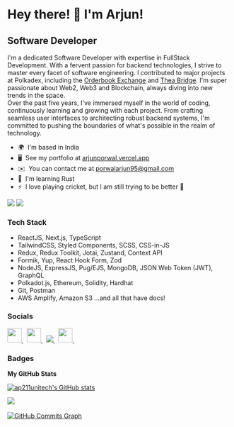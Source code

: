 Hey there! 👋 I'm Arjun!
=============================

Software Developer
------------------

I'm a dedicated Software Developer with expertise in FullStack Development. With a fervent passion for backend technologies, I strive to master every facet of software engineering. I contributed to major projects at Polkadex, including the [Orderbook Exchange](https://orderbook.polkadex.trade) and [Thea Bridge](https://orderbook.polkadex.trade/thea). I'm super passionate about Web2, Web3 and Blockchain, always diving into new trends in the space. </br>
Over the past five years, I've immersed myself in the world of coding, continuously learning and growing with each project. From crafting seamless user interfaces to architecting robust backend systems, I'm committed to pushing the boundaries of what's possible in the realm of technology.

* 🌍  I'm based in India
* 🖥️  See my portfolio at [arjunporwal.vercel.app](https://arjunporwal.vercel.app)
* ✉️  You can contact me at [porwalarjun95@gmail.com](mailto:porwalarjun95@gmail.com)
* 🧠  I'm learning Rust
* ⚡  I love playing cricket, but I am still trying to be better 🤫

![](https://komarev.com/ghpvc/?username=ap211unitech&abbreviated=true&style=for-the-badge&color=0891b2&labelColor=000000)  <a href="https://www.github.com/ap211unitech" target="_blank" rel="noreferrer"><img
src="https://img.shields.io/github/followers/ap211unitech?logo=github&style=for-the-badge&color=0891b2&labelColor=000000" /></a> &nbsp;

### Tech Stack

- ReactJS, Next.js, TypeScript
- TailwindCSS, Styled Components, SCSS, CSS-in-JS
- Redux, Redux Toolkit, Jotai, Zustand, Context API
- Formik, Yup, React Hook Form, Zod
- NodeJS, ExpressJS, Pug/EJS, MongoDB, JSON Web Token (JWT), GraphQL
- Polkadot.js, Ethereum, Solidity, Hardhat
- Git, Postman
- AWS Amplify, Amazon S3
...and all that have docs!

### Socials

<p align="left"> <a href="https://www.dev.to/ap211" target="_blank" rel="noreferrer"> <picture> <source media="(prefers-color-scheme: dark)" srcset="https://raw.githubusercontent.com/danielcranney/readme-generator/main/public/icons/socials/devdotto-dark.svg" /> <source media="(prefers-color-scheme: light)" srcset="https://raw.githubusercontent.com/danielcranney/readme-generator/main/public/icons/socials/devdotto.svg" /> <img src="https://raw.githubusercontent.com/danielcranney/readme-generator/main/public/icons/socials/devdotto.svg" width="32" height="32" /> </picture> </a> &nbsp; <a href="https://www.github.com/ap211unitech" target="_blank" rel="noreferrer"> <picture> <source media="(prefers-color-scheme: dark)" srcset="https://raw.githubusercontent.com/danielcranney/readme-generator/main/public/icons/socials/github-dark.svg" /> <source media="(prefers-color-scheme: light)" srcset="https://raw.githubusercontent.com/danielcranney/readme-generator/main/public/icons/socials/github.svg" /> <img src="https://raw.githubusercontent.com/danielcranney/readme-generator/main/public/icons/socials/github.svg" width="32" height="32" /> </picture> </a> &nbsp; <a href="http://www.instagram.com/arjun_porwal_333" target="_blank" rel="noreferrer"> <picture> <source media="(prefers-color-scheme: dark)" srcset="https://raw.githubusercontent.com/danielcranney/readme-generator/main/public/icons/socials/instagram.svg" width="32" height="32" /> <img src="https://raw.githubusercontent.com/danielcranney/readme-generator/main/public/icons/socials/instagram.svg" /> <source media="(prefers-color-scheme: light)" srcset="https://raw.githubusercontent.com/danielcranney/readme-generator/main/public/icons/socials/instagram.svg" />  </picture> </a> &nbsp; <a href="https://www.x.com/arjun_porwal_33" target="_blank" rel="noreferrer"> <picture> <source media="(prefers-color-scheme: dark)" srcset="https://raw.githubusercontent.com/danielcranney/readme-generator/main/public/icons/socials/twitter-dark.svg" /> <source media="(prefers-color-scheme: light)" srcset="https://raw.githubusercontent.com/danielcranney/readme-generator/main/public/icons/socials/twitter.svg" /> <img src="https://raw.githubusercontent.com/danielcranney/readme-generator/main/public/icons/socials/twitter.svg" width="32" height="32" /> </picture> </a> &nbsp;</p>

### Badges

<b>My GitHub Stats</b>

<a href="http://www.github.com/ap211unitech"><img src="https://github-readme-stats.vercel.app/api?username=ap211unitech&show_icons=true&hide=&count_private=true&title_color=0891b2&text_color=ffffff&icon_color=0891b2&bg_color=1c1917&hide_border=true&show_icons=true" alt="ap211unitech's GitHub stats" /></a> &nbsp;

<a href="http://www.github.com/ap211unitech"><img src="https://github-readme-streak-stats.herokuapp.com/?user=ap211unitech&stroke=ffffff&background=1c1917&ring=0891b2&fire=0891b2&currStreakNum=ffffff&currStreakLabel=0891b2&sideNums=ffffff&sideLabels=ffffff&dates=ffffff&hide_border=true" /></a> &nbsp;

<a href="http://www.github.com/ap211unitech"><img src="https://github-readme-activity-graph.vercel.app/graph?username=ap211unitech&bg_color=1c1917&color=ffffff&line=0891b2&point=ffffff&area_color=1c1917&area=true&hide_border=true&custom_title=GitHub%20Commits%20Graph" alt="GitHub Commits Graph" /></a> &nbsp;
